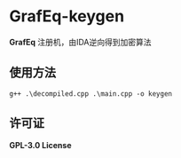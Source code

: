 # GrafEq-keygen

**GrafEq** 注册机，由IDA逆向得到加密算法

## 使用方法

```
g++ .\decompiled.cpp .\main.cpp -o keygen
```

## 许可证

**GPL-3.0 License**
